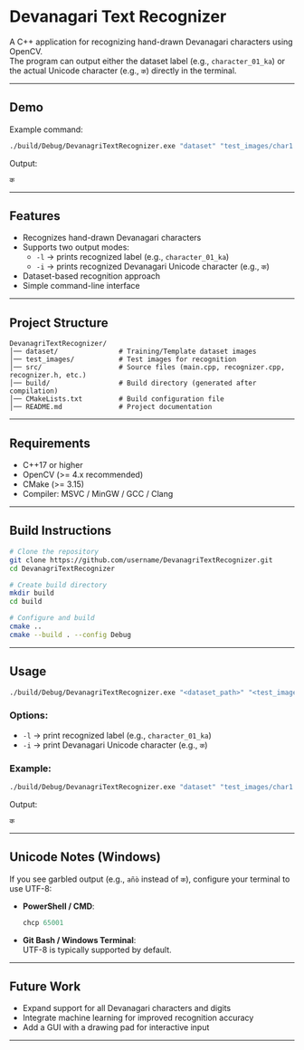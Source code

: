 # Devanagari Text Recognizer

A C++ application for recognizing hand-drawn Devanagari characters using OpenCV.  
The program can output either the dataset label (e.g., `character_01_ka`) or the actual Unicode character (e.g., `क`) directly in the terminal.

---

## Demo

Example command:

```bash
./build/Debug/DevanagriTextRecognizer.exe "dataset" "test_images/char1.png" -i
```

Output:

```
क
```

---

## Features

- Recognizes hand-drawn Devanagari characters
- Supports two output modes:  
  - `-l` → prints recognized label (e.g., `character_01_ka`)  
  - `-i` → prints recognized Devanagari Unicode character (e.g., `क`)  
- Dataset-based recognition approach
- Simple command-line interface

---

## Project Structure

```
DevanagriTextRecognizer/
│── dataset/               # Training/Template dataset images
│── test_images/           # Test images for recognition
│── src/                   # Source files (main.cpp, recognizer.cpp, recognizer.h, etc.)
│── build/                 # Build directory (generated after compilation)
│── CMakeLists.txt         # Build configuration file
│── README.md              # Project documentation
```

---

## Requirements

- C++17 or higher  
- OpenCV (>= 4.x recommended)  
- CMake (>= 3.15)  
- Compiler: MSVC / MinGW / GCC / Clang  

---

## Build Instructions

```bash
# Clone the repository
git clone https://github.com/username/DevanagriTextRecognizer.git
cd DevanagriTextRecognizer

# Create build directory
mkdir build
cd build

# Configure and build
cmake ..
cmake --build . --config Debug
```

---

## Usage

```bash
./build/Debug/DevanagriTextRecognizer.exe "<dataset_path>" "<test_image_path>" [option]
```

### Options:
- `-l` → print recognized label (e.g., `character_01_ka`)  
- `-i` → print Devanagari Unicode character (e.g., `क`)  

### Example:
```bash
./build/Debug/DevanagriTextRecognizer.exe "dataset" "test_images/char1.png" -i
```

Output:
```
क
```

---

## Unicode Notes (Windows)

If you see garbled output (e.g., `añò` instead of `क`), configure your terminal to use UTF-8:

- **PowerShell / CMD**:
  ```powershell
  chcp 65001
  ```
- **Git Bash / Windows Terminal**:  
  UTF-8 is typically supported by default.

---

## Future Work

- Expand support for all Devanagari characters and digits  
- Integrate machine learning for improved recognition accuracy  
- Add a GUI with a drawing pad for interactive input  

---


